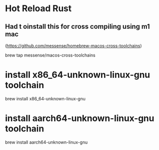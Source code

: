 # Hot Reload Rust

## Had t oinstall this for cross compiling using m1 mac

(https://github.com/messense/homebrew-macos-cross-toolchains)

brew tap messense/macos-cross-toolchains
# install x86_64-unknown-linux-gnu toolchain
brew install x86_64-unknown-linux-gnu
# install aarch64-unknown-linux-gnu toolchain
brew install aarch64-unknown-linux-gnu
